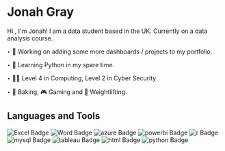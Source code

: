 <h1> Jonah Gray  </h1>
Hi , I'm Jonah! I am a data student based in the UK.  
Currently on a data analysis course. 
<p> </p>
<p>
‣ 🔭 Working on adding some more dashboards / projects to my portfolio.
</p>
<p>
‣ 🌱 Learning Python in my spare time.
</p>
<p>
‣ 👩‍🎓 Level 4 in Computing, Level 2 in Cyber Security
</p>
<p>
‣ 🍞 Baking, 🎮 Gaming and 💪 Weightlifting.
<p><h2> Languages and Tools </h2></p>
  <div id="badges">
  <img src="https://img.shields.io/badge/Excel-017338?style=for-the-badge&logo=microsoftexcel&logoColor=white" alt="Excel Badge"/>
  <img src="https://img.shields.io/badge/Word-2b569a?style=for-the-badge&logo=microsoftword&logoColor=white" alt="Word Badge"/>
  <img src="https://img.shields.io/badge/Azure-30a8e7?style=for-the-badge&logo=microsoftazure&logoColor=white" alt="azure Badge"/>  
  <img src="https://img.shields.io/badge/PowerBi-F2C811?style=for-the-badge&logo=powerbi&logoColor=black" alt="powerbi Badge"/>
  <img src="https://img.shields.io/badge/R-b6b8bb?style=for-the-badge&logo=r&logoColor=white" alt="r Badge"/>
  <img src="https://img.shields.io/badge/MySQL-e48e00?style=for-the-badge&logo=mysql&logoColor=white" alt="mysql Badge"/>
  <img src="https://img.shields.io/badge/Tableau-004281?style=for-the-badge&logo=tableau&Color=white" alt="tableau Badge"/>
  <img src="https://img.shields.io/badge/Html-f9833b?style=for-the-badge&logo=html5&logoColor=white" alt="html Badge"/>
  <img src="https://img.shields.io/badge/Python-3f7dae?style=for-the-badge&logo=python&logoColor=white" alt="python Badge"/>
   
    
    
</div>
